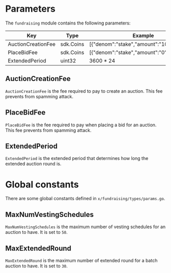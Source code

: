 <!-- order: 8 -->

# Parameters

The `fundraising` module contains the following parameters:

| Key                        | Type      | Example                                        |
| -------------------------- | --------- | ---------------------------------------------- |
| AuctionCreationFee         | sdk.Coins | [{"denom":"stake","amount":"100000000"}]       |
| PlaceBidFee                | sdk.Coins | [{"denom":"stake","amount":"0"}]               |
| ExtendedPeriod             | uint32    | 3600 * 24                                      |

## AuctionCreationFee

`AuctionCreationFee` is the fee required to pay to create an auction. This fee prevents from spamming attack.

## PlaceBidFee

`PlaceBidFee` is the fee required to pay when placing a bid for an auction. This fee prevents from spamming attack.

## ExtendedPeriod

`ExtendedPeriod` is the extended period that determines how long the extended auction round is.

# Global constants

There are some global constants defined in `x/fundraising/types/params.go`.

## MaxNumVestingSchedules

`MaxNumVestingSchedules` is the maximum number of vesting schedules for an auction to have. It is set to `50`.

## MaxExtendedRound

`MaxExtendedRound` is the maximum number of extended round for a batch auction to have. It is set to `30`.

